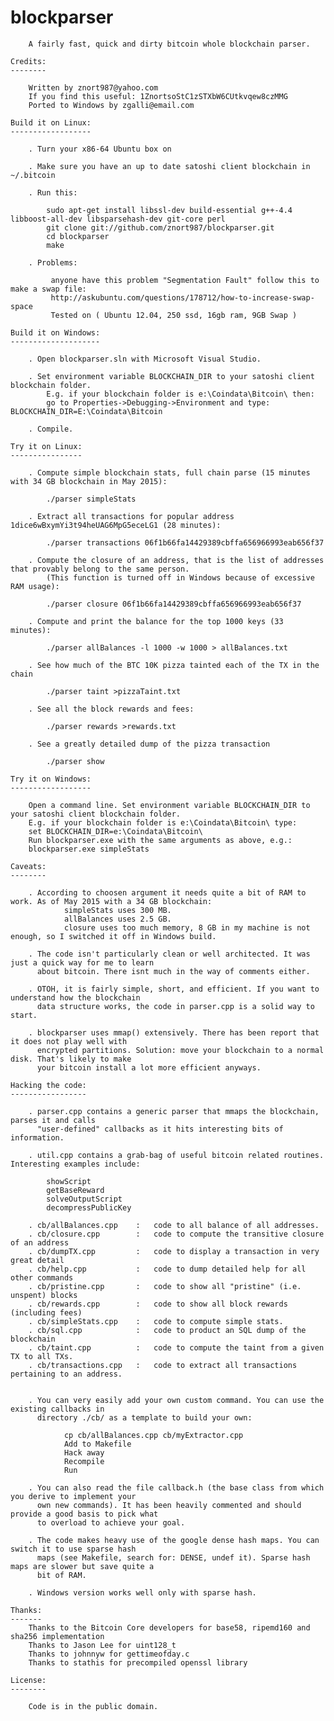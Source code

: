 blockparser
===========

        A fairly fast, quick and dirty bitcoin whole blockchain parser.

    Credits:
    --------

        Written by znort987@yahoo.com
        If you find this useful: 1ZnortsoStC1zSTXbW6CUtkvqew8czMMG
        Ported to Windows by zgalli@email.com

    Build it on Linux:
    ------------------

        . Turn your x86-64 Ubuntu box on

        . Make sure you have an up to date satoshi client blockchain in ~/.bitcoin

        . Run this:

            sudo apt-get install libssl-dev build-essential g++-4.4 libboost-all-dev libsparsehash-dev git-core perl
            git clone git://github.com/znort987/blockparser.git
            cd blockparser
            make
         
        . Problems: 
        
             anyone have this problem "Segmentation Fault" follow this to make a swap file:
             http://askubuntu.com/questions/178712/how-to-increase-swap-space
             Tested on ( Ubuntu 12.04, 250 ssd, 16gb ram, 9GB Swap )

    Build it on Windows:
    --------------------

        . Open blockparser.sln with Microsoft Visual Studio.

        . Set environment variable BLOCKCHAIN_DIR to your satoshi client blockchain folder.
            E.g. if your blockchain folder is e:\Coindata\Bitcoin\ then:
            go to Properties->Debugging->Environment and type: BLOCKCHAIN_DIR=E:\Coindata\Bitcoin

        . Compile.

    Try it on Linux:
    ----------------

        . Compute simple blockchain stats, full chain parse (15 minutes with 34 GB blockchain in May 2015):

            ./parser simpleStats

        . Extract all transactions for popular address 1dice6wBxymYi3t94heUAG6MpG5eceLG1 (28 minutes):

            ./parser transactions 06f1b66fa14429389cbffa656966993eab656f37

        . Compute the closure of an address, that is the list of addresses that provably belong to the same person.
            (This function is turned off in Windows because of excessive RAM usage):

            ./parser closure 06f1b66fa14429389cbffa656966993eab656f37

        . Compute and print the balance for the top 1000 keys (33 minutes):

            ./parser allBalances -l 1000 -w 1000 > allBalances.txt

        . See how much of the BTC 10K pizza tainted each of the TX in the chain

            ./parser taint >pizzaTaint.txt

        . See all the block rewards and fees:

            ./parser rewards >rewards.txt

        . See a greatly detailed dump of the pizza transaction

            ./parser show

    Try it on Windows:
    ------------------

        Open a command line. Set environment variable BLOCKCHAIN_DIR to your satoshi client blockchain folder.
        E.g. if your blockchain folder is e:\Coindata\Bitcoin\ type:
		set BLOCKCHAIN_DIR=e:\Coindata\Bitcoin\
        Run blockparser.exe with the same arguments as above, e.g.:
		blockparser.exe simpleStats

    Caveats:
    --------

        . According to choosen argument it needs quite a bit of RAM to work. As of May 2015 with a 34 GB blockchain:
                simpleStats uses 300 MB.
                allBalances uses 2.5 GB.
                closure uses too much memory, 8 GB in my machine is not enough, so I switched it off in Windows build.

        . The code isn't particularly clean or well architected. It was just a quick way for me to learn
          about bitcoin. There isnt much in the way of comments either.

        . OTOH, it is fairly simple, short, and efficient. If you want to understand how the blockchain
          data structure works, the code in parser.cpp is a solid way to start.

        . blockparser uses mmap() extensively. There has been report that it does not play well with
          encrypted partitions. Solution: move your blockchain to a normal disk. That's likely to make
          your bitcoin install a lot more efficient anyways.

    Hacking the code:
    -----------------

        . parser.cpp contains a generic parser that mmaps the blockchain, parses it and calls
          "user-defined" callbacks as it hits interesting bits of information.

        . util.cpp contains a grab-bag of useful bitcoin related routines. Interesting examples include:

            showScript
            getBaseReward
            solveOutputScript
            decompressPublicKey

        . cb/allBalances.cpp    :   code to all balance of all addresses.
        . cb/closure.cpp        :   code to compute the transitive closure of an address
        . cb/dumpTX.cpp         :   code to display a transaction in very great detail
        . cb/help.cpp           :   code to dump detailed help for all other commands
        . cb/pristine.cpp       :   code to show all "pristine" (i.e. unspent) blocks
        . cb/rewards.cpp        :   code to show all block rewards (including fees)
        . cb/simpleStats.cpp    :   code to compute simple stats.
        . cb/sql.cpp            :   code to product an SQL dump of the blockchain
        . cb/taint.cpp          :   code to compute the taint from a given TX to all TXs.
        . cb/transactions.cpp   :   code to extract all transactions pertaining to an address.


        . You can very easily add your own custom command. You can use the existing callbacks in
          directory ./cb/ as a template to build your own:

                cp cb/allBalances.cpp cb/myExtractor.cpp
                Add to Makefile
                Hack away
                Recompile
                Run

        . You can also read the file callback.h (the base class from which you derive to implement your
          own new commands). It has been heavily commented and should provide a good basis to pick what
          to overload to achieve your goal.

        . The code makes heavy use of the google dense hash maps. You can switch it to use sparse hash
          maps (see Makefile, search for: DENSE, undef it). Sparse hash maps are slower but save quite a
          bit of RAM.

        . Windows version works well only with sparse hash.

    Thanks:
    -------
        Thanks to the Bitcoin Core developers for base58, ripemd160 and sha256 implementation
        Thanks to Jason Lee for uint128_t
        Thanks to johnnyw for gettimeofday.c
        Thanks to stathis for precompiled openssl library

    License:
    --------

        Code is in the public domain.


